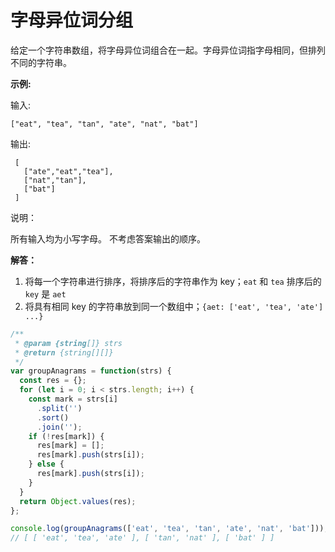 # 字母异位词分组

给定一个字符串数组，将字母异位词组合在一起。字母异位词指字母相同，但排列不同的字符串。

**示例:**

输入:

`["eat", "tea", "tan", "ate", "nat", "bat"]`

输出:

```shell
 [
   ["ate","eat","tea"],
   ["nat","tan"],
   ["bat"]
 ]
```

说明：

所有输入均为小写字母。
不考虑答案输出的顺序。

**解答：**

1. 将每一个字符串进行排序，将排序后的字符串作为 key；`eat` 和 `tea` 排序后的 `key` 是 `aet`
2. 将具有相同 key 的字符串放到同一个数组中；`{aet: ['eat', 'tea', 'ate'] ...}`

```js
/**
 * @param {string[]} strs
 * @return {string[][]}
 */
var groupAnagrams = function(strs) {
  const res = {};
  for (let i = 0; i < strs.length; i++) {
    const mark = strs[i]
      .split('')
      .sort()
      .join('');
    if (!res[mark]) {
      res[mark] = [];
      res[mark].push(strs[i]);
    } else {
      res[mark].push(strs[i]);
    }
  }
  return Object.values(res);
};

console.log(groupAnagrams(['eat', 'tea', 'tan', 'ate', 'nat', 'bat']));
// [ [ 'eat', 'tea', 'ate' ], [ 'tan', 'nat' ], [ 'bat' ] ]
```
